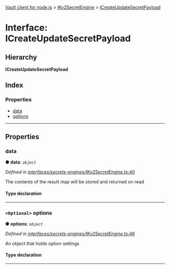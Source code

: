 [Vault client for node.js](../README.md) > [IKv2SecretEngine](../modules/ikv2secretengine.md) > [ICreateUpdateSecretPayload](../interfaces/ikv2secretengine.icreateupdatesecretpayload.md)

# Interface: ICreateUpdateSecretPayload

## Hierarchy

**ICreateUpdateSecretPayload**

## Index

### Properties

* [data](ikv2secretengine.icreateupdatesecretpayload.md#data)
* [options](ikv2secretengine.icreateupdatesecretpayload.md#options)

---

## Properties

<a id="data"></a>

###  data

**● data**: *`object`*

*Defined in [interfaces/secrets-engines/IKv2SecretEngine.ts:40](https://github.com/theogravity/vault-tacular/blob/560d138/src/interfaces/secrets-engines/IKv2SecretEngine.ts#L40)*

The contents of the result map will be stored and returned on read

#### Type declaration

[key: `string`]: `any`

___
<a id="options"></a>

### `<Optional>` options

**● options**: *`object`*

*Defined in [interfaces/secrets-engines/IKv2SecretEngine.ts:46](https://github.com/theogravity/vault-tacular/blob/560d138/src/interfaces/secrets-engines/IKv2SecretEngine.ts#L46)*

An object that holds option settings

#### Type declaration

___

